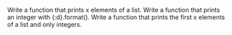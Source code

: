 Write a function that prints x elements of a list.
Write a function that prints an integer with {:d}.format().
Write a function that prints the first x elements of a list and only integers.

